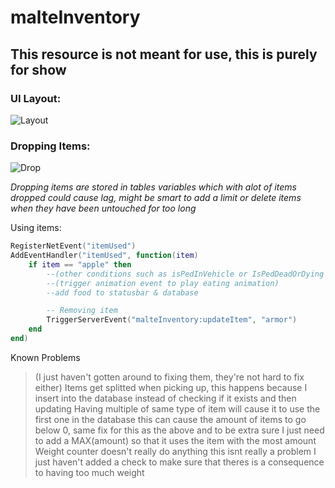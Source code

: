 # malteInventory
## **This resource is not meant for use, this is purely for show**

### UI Layout:


![Layout](https://i.imgur.com/6Xw3JFh.png)


### Dropping Items:


![Drop](https://i.imgur.com/v2Thoo6.jpg)


*Dropping items are stored in tables variables which with alot of items dropped could cause lag, might be smart to add a limit or delete items when they have been untouched for too long*


Using items:

```lua
RegisterNetEvent("itemUsed")
AddEventHandler("itemUsed", function(item)
	if item == "apple" then
		--(other conditions such as isPedInVehicle or IsPedDeadOrDying
		--(trigger animation event to play eating animation)
		--add food to statusbar & database

		-- Removing item		
		TriggerServerEvent("malteInventory:updateItem", "armor")
	end
end)
```

Known Problems
> (I just haven't gotten around to fixing them, they're not hard to fix either)
> Items get splitted when picking up, this happens because I insert into the database instead of checking if it exists and then updating
> Having multiple of same type of item will cause it to use the first one in the database this can cause the amount of items to go below 0, same fix for this as the above and to be extra sure I just need to add a MAX(amount) so that it uses the item with the most amount
> Weight counter doesn't really do anything this isnt really a problem I just haven't added a check to make sure that theres is a consequence to having too much weight
 
